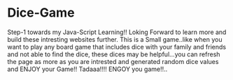 # Dice-Game
Step-1 towards my Java-Script Learning!!
Loking Forward to learn more and build these intresting websites further.
This is a Small game..like when you want to play any board game that includes dice with your family and friends and not able to find the dice,
these dices may be helpful...you can refresh the page as more as you are intrested and generated random dice values and ENJOY your Game!!
Tadaaa!!!! ENGOY you game!!..
